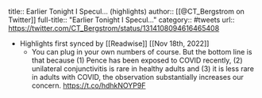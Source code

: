 title:: Earlier Tonight I Specul... (highlights)
author:: [[@CT_Bergstrom on Twitter]]
full-title:: "Earlier Tonight I Specul..."
category:: #tweets
url:: https://twitter.com/CT_Bergstrom/status/1314108094616465408

- Highlights first synced by [[Readwise]] [[Nov 18th, 2022]]
	- You can plug in your own numbers of course. But the bottom line is that because (1) Pence has been exposed to COVID recently, (2) unilateral conjunctivitis is rare in healthy adults and (3) it is less rare in adults with COVID, the observation substantially increases our concern. https://t.co/hdhkNOYP9F